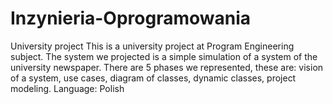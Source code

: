# Inzynieria-Oprogramowania
University project 
This is a university project at Program Engineering subject. 
The system we projected is a simple simulation of a system of the university newspaper. 
There are  5 phases we represented, these are: vision of a system, use cases, diagram of classes, dynamic classes, project modeling.
Language: Polish
